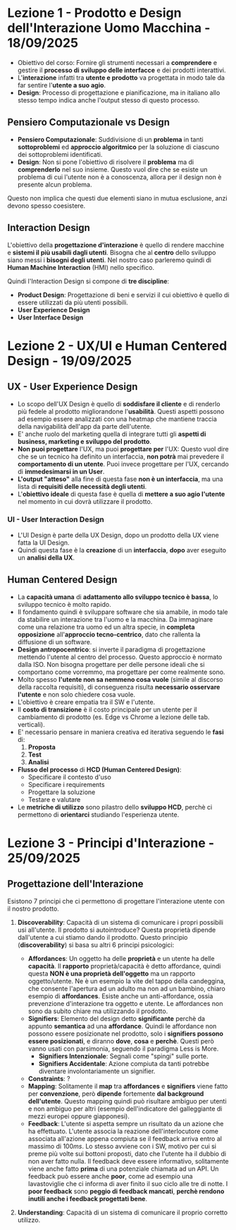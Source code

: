 # Lezione 1 - Prodotto e Design dell'Interazione Uomo Macchina - 18/09/2025

- Obiettivo del corso: Fornire gli strumenti necessari a **comprendere** e gestire il **processo di sviluppo delle interfacce** e dei prodotti interattivi.
- L'**interazione** infatti tra **utente e prodotto** va progettata in modo tale da far sentire l'**utente a suo agio**.
- **Design**: Processo di progettazione e pianificazione, ma in italiano allo stesso tempo indica anche l'output stesso di questo processo.
## Pensiero Computazionale vs Design

- **Pensiero Computazionale**: Suddivisione di un **problema** in tanti **sottoproblemi** ed **approccio algoritmico** per la soluzione di ciascuno dei sottoproblemi identificati.
- **Design**: Non si pone l'obiettivo di risolvere il **problema** ma di **comprenderlo** nel suo insieme. Questo vuol dire che se esiste un problema di cui l'utente non è a conoscenza, allora per il design non è presente alcun problema.

Questo non implica che questi due elementi siano in mutua esclusione, anzi devono spesso coesistere.

## Interaction Design

L'obiettivo della **progettazione d'interazione** è quello di rendere macchine e **sistemi il più usabili dagli utenti**. Bisogna che al **centro** dello sviluppo siano messi i **bisogni degli utenti**. Nel nostro caso parleremo quindi di **Human Machine Interaction** (HMI) nello specifico.

Quindi l'Interaction Design si compone di **tre discipline**:

- **Product Design**: Progettazione di beni e servizi il cui obiettivo è quello di essere utilizzati da più utenti possibili.
- **User Experience Design**
- **User Interface Design**

# Lezione 2 - UX/UI e Human Centered Design - 19/09/2025

## UX - User Experience Design

- Lo scopo dell'UX Design è quello di **soddisfare il cliente**
e di renderlo più fedele al prodotto migliorandone l'**usabilità**. Questi aspetti possono ad esempio essere analizzati con una heatmap che mantiene traccia della navigabilità dell'app da parte dell'utente.
- E' anche ruolo del marketing quella di integrare tutti gli **aspetti di business, marketing e sviluppo del prodotto**.
- **Non puoi progettare** l'UX, ma puoi **progettare per** l'UX: Questo vuol dire che se un tecnico ha definito un interfaccia, **non potrà** mai prevedere il **comportamento di un utente**. Puoi invece progettare per l'UX, cercando di **immedesimarsi in un User**.
- **L'output "atteso"** alla fine di questa fase **non è un interfaccia**, ma una lista di **requisiti delle necessità degli utenti**.
- L'**obiettivo ideale** di questa fase è quella di **mettere a suo agio l'utente** nel momento in cui dovrà utilizzare il prodotto.

### UI - User Interaction Design

- L'UI Design è parte della UX Design, dopo un prodotto della UX viene fatta la UI Design.
- Quindi questa fase è la **creazione** di un **interfaccia**, **dopo** aver eseguito un **analisi della UX**.

## Human Centered Design

- La **capacità umana** di **adattamento allo sviluppo tecnico è bassa**, lo sviluppo tecnico è molto rapido.
- Il fondamento quindi è sviluppare software che sia amabile, in modo tale da stabilire un interazione tra l'uomo e la macchina. Da immaginare come una relazione tra uomo ed un altra specie, in **completa opposizione** all'**approccio tecno-centrico**, dato che rallenta la diffusione di un software.
- **Design antropocentrico**: si inverte il paradigma di progettazione mettendo l'utente al centro del processo. Questo approccio è normato dalla ISO. Non bisogna progettare per delle persone ideali che si comportano come vorremmo, ma progettare per come realmente sono.
- Molto spesso **l'utente non sa nemmeno cosa vuole** (simile al discorso della raccolta requisiti), di conseguenza risulta **necessario osservare l'utente** e non solo chiedere cosa vuole.
- L'obiettivo è creare empatia tra il SW e l'utente.
- Il **costo di transizione** è il costo principale per un utente per il cambiamento di prodotto (es. Edge vs Chrome a lezione delle tab. verticali).
- E' necessario pensare in maniera creativa ed iterativa seguendo le **fasi** di:
    1. **Proposta**
    2. **Test**
    3. **Analisi**
- **Flusso del processo** di **HCD (Human Centered Design)**:
    - Specificare il contesto d'uso
    - Specificare i requirements
    - Progettare la soluzione
    - Testare e valutare
- Le **metriche di utilizzo** sono pilastro dello **sviluppo HCD**, perchè ci permettono di **orientarci** studiando l'esperienza utente.


# Lezione 3 - Principi d'Interazione - 25/09/2025

## Progettazione dell'Interazione

Esistono 7 principi che ci permettono di progettare l'interazione utente con il nostro prodotto.

1. **Discoverability**: Capacità di un sistema di comunicare i propri possibili usi all'utente. Il prodotto si autointroduce?
Questa proprietà dipende dall'utente a cui stiamo dando il prodotto.
Questo principio (**discoverability**) si basa su altri 6 principi psicologici:
    - **Affordances**: Un oggetto ha delle **proprietà** e un utente ha delle **capacità**. Il **rapporto** proprietà/capacità è detto affordance, quindi questa **NON è una proprietà dell'oggetto** ma un rapporto oggetto/utente. Ne è un esempio la vite del tappo della candeggina, che consente l'apertura ad un adulto ma non ad un bambino, chiaro esempio di **affordances**. Esiste anche un anti-affordance, ossia prevenzione d'interazione tra oggetto e utente. Le affordances non sono da subito chiare ma utilizzando il prodotto.
    - **Signifiers**: Elemento del design detto **significante** perchè da appunto **semantica** ad una **affordance**. Quindi le affordance non possono essere posizionate nel prodotto, solo i **signifiers possono essere posizionati**, e diranno **dove**, **cosa** e **perchè**. Questi però vanno usati con parsimonia, seguendo il paradigma Less is More. 
        - **Signifiers Intenzionale**: Segnali come "spingi" sulle porte.
        - **Signifiers Accidentale**: Azione compiuta da tanti potrebbe diventare involontariamente un signifier.
    - **Constraints**: ?
    - **Mapping**: Solitamente il **map** tra **affordances** e **signifiers** viene fatto per **convenzione**, però **dipende** fortemente **dal background dell'utente**. Questo mapping quindi può risultare ambiguo per utenti e non ambiguo per altri (esempio dell'indicatore del galleggiante di mezzi europei oppure giapponesi).
    - **Feedback**: L'utente si aspetta sempre un risultato da un azione che ha effettuato. L'utente associa la reazione dell'interlocutore come associata all'azione appena compiuta se il feedback arriva entro al massimo di $100 ms$. Lo stesso avviene con i SW, motivo per cui si preme più volte sui bottoni proposti, dato che l'utente ha il dubbio di non aver fatto nulla. 
    Il feedback deve essere informativo, solitamente viene anche fatto **prima** di una potenziale chiamata ad un API. Un feedback può essere anche **poor**, come ad esempio una lavastoviglie che ci informa di aver finito il suo ciclo alle tre di notte. I **poor feedback** sono **peggio di feedback mancati**, **perchè rendono inutili anche i feedback progettati bene**.

2. **Understanding**: Capacità di un sistema di comunicare il proprio corretto utilizzo.
